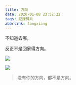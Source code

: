 ```yaml
---
title: 方向
date: 2020-01-08 23:52:22
tags: 記錄碎片
abbrlink: fangxiang
---
```


不知道去哪，

反正不是回家得方向。

![](https://f7ionsy-1251389397.file.myqcloud.com/image/%E6%96%B9%E5%90%91/QQ%E5%9B%BE%E7%89%8720200108235131.jpg)

![](https://f7ionsy-1251389397.file.myqcloud.com/image/%E6%96%B9%E5%90%91/QQ%E5%9B%BE%E7%89%8720200108235201.jpg)

> 没有你的方向，都不是方向。

